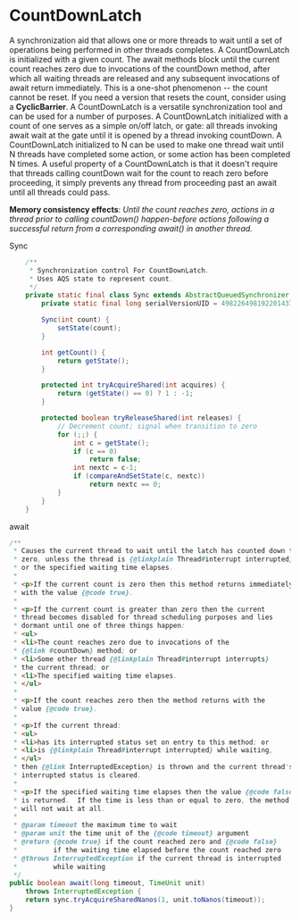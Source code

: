# CountDownLatch



A synchronization aid that allows one or more threads to wait until a set of operations being performed in other threads completes.
A CountDownLatch is initialized with a given count. The await methods block until the current count reaches zero due to invocations of the countDown method, after which all waiting threads are released and any subsequent invocations of await return immediately. This is a one-shot phenomenon -- the count cannot be reset. If you need a version that resets the count, consider using a **CyclicBarrier**.
A CountDownLatch is a versatile synchronization tool and can be used for a number of purposes. A CountDownLatch initialized with a count of one serves as a simple on/off latch, or gate: all threads invoking await wait at the gate until it is opened by a thread invoking countDown. A CountDownLatch initialized to N can be used to make one thread wait until N threads have completed some action, or some action has been completed N times.
A useful property of a CountDownLatch is that it doesn't require that threads calling countDown wait for the count to reach zero before proceeding, it simply prevents any thread from proceeding past an await until all threads could pass.

**Memory consistency effects**: *Until the count reaches zero, actions in a thread prior to calling countDown() happen-before actions following a successful return from a corresponding await() in another thread.*

Sync

```java
    /**
     * Synchronization control For CountDownLatch.
     * Uses AQS state to represent count.
     */
    private static final class Sync extends AbstractQueuedSynchronizer {
        private static final long serialVersionUID = 4982264981922014374L;

        Sync(int count) {
            setState(count);
        }

        int getCount() {
            return getState();
        }

        protected int tryAcquireShared(int acquires) {
            return (getState() == 0) ? 1 : -1;
        }

        protected boolean tryReleaseShared(int releases) {
            // Decrement count; signal when transition to zero
            for (;;) {
                int c = getState();
                if (c == 0)
                    return false;
                int nextc = c-1;
                if (compareAndSetState(c, nextc))
                    return nextc == 0;
            }
        }
    }
```





await

```java
/**
 * Causes the current thread to wait until the latch has counted down to
 * zero, unless the thread is {@linkplain Thread#interrupt interrupted},
 * or the specified waiting time elapses.
 *
 * <p>If the current count is zero then this method returns immediately
 * with the value {@code true}.
 *
 * <p>If the current count is greater than zero then the current
 * thread becomes disabled for thread scheduling purposes and lies
 * dormant until one of three things happen:
 * <ul>
 * <li>The count reaches zero due to invocations of the
 * {@link #countDown} method; or
 * <li>Some other thread {@linkplain Thread#interrupt interrupts}
 * the current thread; or
 * <li>The specified waiting time elapses.
 * </ul>
 *
 * <p>If the count reaches zero then the method returns with the
 * value {@code true}.
 *
 * <p>If the current thread:
 * <ul>
 * <li>has its interrupted status set on entry to this method; or
 * <li>is {@linkplain Thread#interrupt interrupted} while waiting,
 * </ul>
 * then {@link InterruptedException} is thrown and the current thread's
 * interrupted status is cleared.
 *
 * <p>If the specified waiting time elapses then the value {@code false}
 * is returned.  If the time is less than or equal to zero, the method
 * will not wait at all.
 *
 * @param timeout the maximum time to wait
 * @param unit the time unit of the {@code timeout} argument
 * @return {@code true} if the count reached zero and {@code false}
 *         if the waiting time elapsed before the count reached zero
 * @throws InterruptedException if the current thread is interrupted
 *         while waiting
 */
public boolean await(long timeout, TimeUnit unit)
    throws InterruptedException {
    return sync.tryAcquireSharedNanos(1, unit.toNanos(timeout));
}
```